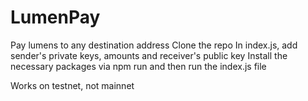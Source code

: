 # LumenPay

Pay lumens to any destination address
Clone the repo
In index.js, add sender's private keys, amounts and receiver's public key
Install the necessary packages via npm run and then run the index.js file

Works on testnet, not mainnet
